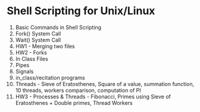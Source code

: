 # Shell Scripting for Unix/Linux

1. Basic Commands in Shell Scripting
2. Fork() System Call
3. Wait() System Call
4. HW1 - Merging two files
5. HW2 - Forks
6. In Class Files
7. Pipes
8. Signals
9. in_class/recitation programs
10. Threads - Sieve of Eratosthenes, Square of a value, summation function, 10 threads, workers comparison, computation of PI
11. HW3 - Processes & Threads - Fibonacci, Primes using Sieve of Eratosthenes + Double primes, Thread Workers